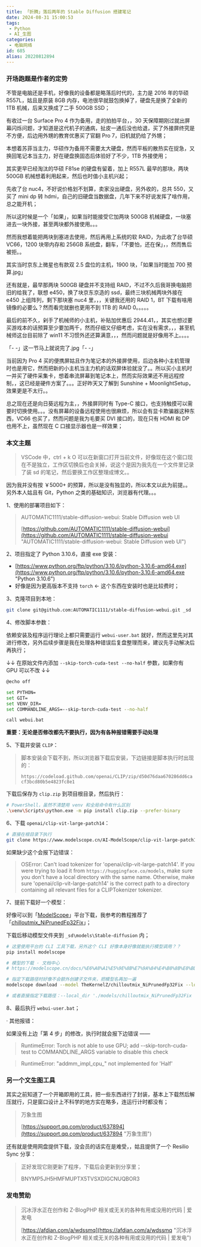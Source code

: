 ```yaml
---
title: 「折腾」落后两年的 Stable Diffusion 搭建笔记
date: 2024-08-31 15:00:53
tags:
 - Python
 - AI_生图
categories:
 - 电脑网络
id: 685
alias: 20220812894
---
```


### 开场跑题是作者的定势

不管是电脑还是手机，好像我的设备都是略落后时代的，主力是 2016 年的华硕 R557L，姑且是原装 8GB 内存，电池很早就鼓包换掉了，硬盘先是换了全新的 1TB 机械，后来又换成了二手 500GB SSD；

<!--more-->

有收过一台 Surface Pro 4 作为备用，走的拍拍平台，，30 天保障期刚过就出屏幕闪烁问题，才知道是这代机子的通病，扯皮一通后没也给退，买了外接屏终究是不方便，后边用外甥的教育优惠买了官翻 Pro 7，旧机就扔给了外甥；

本想着苏菲当主力，华硕作为备用不需要太大硬盘，然而平板的散热实在捉急，又换回笔记本当主力，好在硬盘换固态后体验好了不少，1TB 外接使用；

其实更早已经淘汰的华硕 F81se 的硬盘有留着，加上 R557L 最早的那块，两块 500GB 机械想着利用起来，然后也时值小主机兴起；

先收了台 nuc4，不好说价格划不划算，卖家没出硬盘，另外收的，总共 550，又买了 mini dp 转 hdmi，自己的旧硬盘当数据盘，几年下来不好说发挥了啥作用，总之能开机；

所以这时候是一个「如果」，如果当时能接受它加两块 500GB 机械硬盘，一块塞进去一块外接，甚至两块都外接使用。。。

然而我想着能把两块到塞进去使用，然后再用上系统的软 RAID，为此收了台华硕 VC66，1200 块带内存和 256GB 系统盘，翻车，「不要怕，还在保」，，然而售后被拒。。

其实当时京东上微星也有款双 2.5 盘位的主机，1900 块，「如果当时能加 700 预算.jpg」

还有就是，最早那两块 500GB 硬盘并不支持组 RAID，不过不久后我哥换电脑把旧的给我了，联想 e450，换了块京东京造的 ssd，最终三块机械两块外接在 e450 上组阵列，剩下那块塞 nuc4 里，，，关键我还用的 RAID 1，BT 下载有啥用镜像的必要么？然而看完就删也更用不到 1TB 的 RAID 0。。。。。

最后的前不久，剁手了机械师的小主机，补贴加优惠后 2944.41，，其实也想过要买游戏本的话预算至少要加两千，然而仔细又仔细考虑，实在没有需求，，，甚至机械师这台目前除了 win11 不习惯外还还算满意，，，然而问题就是好像用不上。。。。

「- -」这一节马上就说完了.jpg「- -」

当前因为 Pro 4 买的便携屏姑且作为笔记本的外接屏使用，后边各种小主机管理时也是用它，然而把新的小主机当主力机的话双屏体验就没了。。所以买小主机时一并买了硬件采集卡，想着串流屏幕到笔记本上，然而实际效果还不用远程控制，，这已经是硬件方案了。。。正好昨天又了解到 Sunshine + MoonlightSetup，效果更是不太行。。

总之现在还是向日葵远程为主，，外接屏同时有 Type-C 接口，也支持触摸可以需要时切换使用。。。没有屏幕的设备远程使用也很麻烦，所以会有显卡欺骗器这种东西，VC66 也买了，然而问题是我为毛要买 DVI 接口的，现在只有 HDMI 和 DP 也用不上，虽然现在 C 口接显示器也是一样效果；

### 本文主题

> VSCode 中，ctrl + k O 可以在新窗口打开当前文件，好像现在这个窗口现在不是独立，工作区切换后也会关掉，说这个是因为我先在一个文件里记录了装 sd 的笔记，然后要换工作区整理成博文。。

因为我并没有按 ￥5000+ 的预算，所以是没有独显的，所以本文以此为前提。。另外本人姑且有 Git，Python 之类的基础知识，浏览器有代理。。。

1、使用的部署项目如下：

> AUTOMATIC1111/stable-diffusion-webui: Stable Diffusion web UI
>
> [https://github.com/AUTOMATIC1111/stable-diffusion-webui](https://github.com/AUTOMATIC1111/stable-diffusion-webui "AUTOMATIC1111/stable-diffusion-webui: Stable Diffusion web UI")

2、项目指定了 Python 3.10.6，直接 exe 安装：

- [https://www.python.org/ftp/python/3.10.6/python-3.10.6-amd64.exe](https://www.python.org/ftp/python/3.10.6/python-3.10.6-amd64.exe "Python 3.10.6")
- 好像是因为更高版本不支持 `torch` ← 这个东西在安装时也是比较费时；

3、克隆项目到本地：

```bash
git clone git@github.com:AUTOMATIC1111/stable-diffusion-webui.git _sd

```
4、修改脚本参数：

依赖安装及程序运行理论上都只需要运行 `webui-user.bat` 就好，然而这里先对其进行修改，另外后续步骤是我在处理各种错误后复盘整理而来，建议先手动解决后再执行；

↓↓ 在原始文件内添加 `--skip-torch-cuda-test --no-half` 参数，如果你有 GPU 可以不改 ↓↓

```bash
@echo off

set PYTHON=
set GIT=
set VENV_DIR=
set COMMANDLINE_ARGS=--skip-torch-cuda-test --no-half

call webui.bat

```

**重要：无论是否修改都先不要执行，因为有各种报错需要手动处理**

5、下载并安装 `CLIP`：

> 脚本安装会下载不到，所以浏览器下载后安装，下边链接是脚本执行时出现的：
>
> `https://codeload.github.com/openai/CLIP/zip/d50d76daa670286dd6cacf3bcd80b5e4823fc8e1`

下载后保存为 `clip.zip` 到项目根目录，然后执行：

```bash
# PowerShell，虽然不清楚用 venv 和全局命令有什么区别
.\venv\Scripts\python.exe -m pip install clip.zip --prefer-binary

```

6、下载 `openai/clip-vit-large-patch14`：

```bash
# 直接在根目录下执行
git clone https://www.modelscope.cn/AI-ModelScope/clip-vit-large-patch14.git openai/clip-vit-large-patch14

```

如果缺少这个会报下边错误：

> OSError: Can't load tokenizer for 'openai/clip-vit-large-patch14'. If you were trying to load it from `https://huggingface.co/models`, make sure you don't have a local directory with the same name. Otherwise, make sure 'openai/clip-vit-large-patch14' is the correct path to a directory containing all relevant files for a CLIPTokenizer tokenizer.

7、提前下载好一个模型：

好像可以到「[ModelScope](https://www.modelscope.cn/home "魔塔社区")」平台下载，我参考的教程推荐了「[chilloutmix\_NiPrunedFp32Fix](https://www.modelscope.cn/models/TheKernelZ/chilloutmix_NiPrunedFp32Fix/files "chilloutmix\_NiPrunedFp32Fix")」；

下载后移动模型文件夹到 `_sd\models\Stable-diffusion` 内；

```bash
# 这里使用平台的 CLI 工具下载，另外这个 CLI 好像本身好像就能执行模型调用？？
pip install modelscope

# 模型的下载 · 文档中心
# https://modelscope.cn/docs/%E6%A8%A1%E5%9E%8B%E7%9A%84%E4%B8%8B%E8%BD%BD

# 指定下载路径时好像不会额外创建子文件夹，把模型名再加一遍
modelscope download --model TheKernelZ/chilloutmix_NiPrunedFp32Fix --local_dir './local_dir/chilloutmix_NiPrunedFp32Fix'

# 或者直接指定下载路径：--local_dir './models/chilloutmix_NiPrunedFp32Fix

```

8、最后执行 `webui-user.bat`；

· 其他报错：

如果没有上边「第 4 步」的修改，执行时就会报下边错误 ——

> RuntimeError: Torch is not able to use GPU; add --skip-torch-cuda-test to COMMANDLINE_ARGS variable to disable this check

> RuntimeError: "addmm_impl_cpu_" not implemented for 'Half'


### 另一个文生图工具

其实之前知道了一个开箱即用的工具，把一些东西进行了封装，基本上下载然后解压就行，只是窗口设计上不科学的地方实在略多，连运行计时都没有；

> 万象生图
>
> [https://support.qq.com/product/637894](https://support.qq.com/product/637894 "万象生图")

还有就是使用网盘提供下载，没会员的话实在是难受，，姑且提供了一个 Resilio Sync 分享：

> 正好发现它刚更新了程序，下载后会更新到分享里；
>
> BNYMP5JH5HMFMUPTX5TVSXDIGCNUQBOR3

### 发电赞助

> 沉冰浮水正在创作和 Z-BlogPHP 相关或无关的各种有用或没用的代码 | 爱发电
>
> [https://afdian.com/a/wdssmq](https://afdian.com/a/wdssmq "沉冰浮水正在创作和 Z-BlogPHP 相关或无关的各种有用或没用的代码 | 爱发电")
